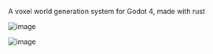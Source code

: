 A voxel world generation system for Godot 4, made with rust

![image](https://github.com/nlaha/GDVoxel/assets/10292944/056b1ee2-544d-4acc-a4b7-27bcbdac36bc)


![image](https://github.com/nlaha/GDVoxel/assets/10292944/09270e8a-45d2-47bd-a45f-0fea68215b62)
